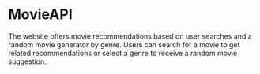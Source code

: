 # MovieAPI
The website offers movie recommendations based on user searches and a random movie generator by genre. Users can search for a movie to get related recommendations or select a genre to receive a random movie suggestion.
